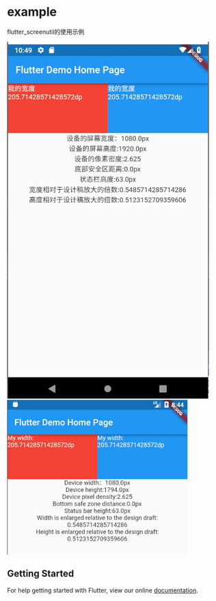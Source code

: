 # example

flutter_screenutil的使用示例

![效果](../demo.PNG)
![effect](../effect.png)

## Getting Started

For help getting started with Flutter, view our online
[documentation](https://flutter.io/).

